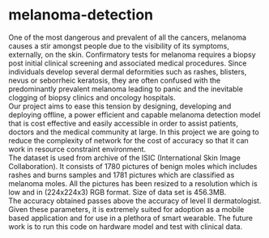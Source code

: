 # melanoma-detection
One of the most dangerous and prevalent of all the cancers, melanoma causes a stir amongst people due to the visibility of its symptoms, externally, on the skin. Confirmatory tests for melanoma requires a biopsy post initial clinical screening and associated medical procedures. Since individuals develop several dermal deformities such as rashes, blisters, nevus or seborrheic keratosis, they are often confused with the predominantly prevalent melanoma leading to panic and the inevitable clogging of biopsy clinics and oncology hospitals.\
Our project aims to ease this tension by designing, developing and deploying offline, a power efficient and capable melanoma detection model that is cost effective and easily accessible in order to assist patients, doctors and the medical community at large. In this project we are going to reduce the complexity of network for the cost of accuracy so that it can work in resource constraint environment.\
The dataset is used from archive of the ISIC (International Skin Image Collaboration). It consists of 1780 pictures of benign moles which includes rashes and burns samples and 1781 pictures which are classified as melanoma moles. All the pictures has been resized to a resolution which is low and in (224x224x3) RGB format. Size of data set is 456.3MB.\
The accuracy obtained passes above the accuracy of level II dermatologist. Given these parameters, it is extremely suited for adoption as a mobile based application and for use in a plethora of smart wearable. The future work is to run this code on hardware model and test with clinical data.
